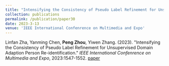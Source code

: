 ```yaml
---
title: "Intensifying the Consistency of Pseudo Label Refinement for Unsupervised Domain Adaption Person Re-identification"
collection: publications
permalink: /publication/paper30
date: 2023-3-13
venue: 'IEEE International Confenrence on Multimedia and Expo'
---
```

Linfan Zha, Yanming Chen, **Peng Zhou**, Yiwen Zhang. (2023). &quot;Intensifying the Consistency of Pseudo Label Refinement for Unsupervised Domain Adaption Person Re-identification.&quot; <i>IEEE International Confenrence on Multimedia and Expo</i>, 2023:1547-1552.  [paper](http://Doctor-Nobody.github.io/papers/icme2023-2.pdf)
